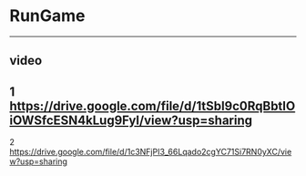 # RunGame
--------------------------
video
--------------------------
1 https://drive.google.com/file/d/1tSbI9c0RqBbtIOiOWSfcESN4kLug9FyI/view?usp=sharing
-----
2 https://drive.google.com/file/d/1c3NFjPI3_66Lqado2cgYC71Si7RN0yXC/view?usp=sharing 
